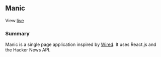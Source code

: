 ## Manic
View [live](http://www.emilylhansen.club/manic/#/)
### Summary
Manic is a single page application inspired by [Wired](https://www.wired.com/). It uses React.js and the Hacker News API.
